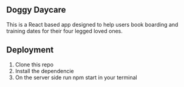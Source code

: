 ## Doggy Daycare 
This is a React based app designed to help users book boarding and training dates for their four legged loved ones. 

## Deployment 
1. Clone this repo 
2. Install the dependencie 
3. On the server side run npm start in your terminal 

